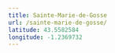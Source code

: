 ```yaml
---
title: Sainte-Marie-de-Gosse
url: /sainte-marie-de-gosse/
latitude: 43.5582584
longitude: -1.2369732
---
```

